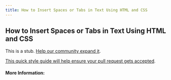 ```yaml
---
title: How to Insert Spaces or Tabs in Text Using HTML and CSS
---
```

## How to Insert Spaces or Tabs in Text Using HTML and CSS

This is a stub. [Help our community expand it](https://github.com/freecodecamp/guides/tree/master/src/pages/articles/html/how-to-insert-spaces-or-tabs-in-text-using-html-and-css/index.md).

[This quick style guide will help ensure your pull request gets accepted](https://github.com/freecodecamp/guides/blob/master/README.md).

<!-- The article goes here, in GitHub-flavored Markdown. Feel free to add YouTube videos, images, and CodePen/JSBin embeds  -->

#### More Information:
<!-- Please add any articles you think might be helpful to read before writing the article -->



